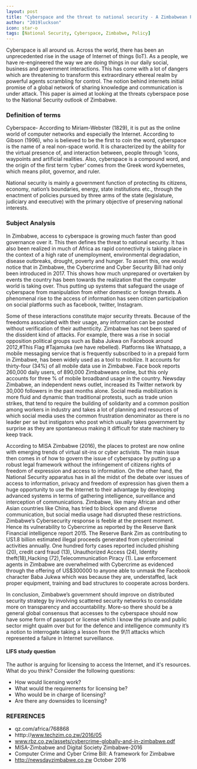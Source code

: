 ```yaml
---
layout: post
title: "Cyberspace and the threat to national security - A Zimbabwean Perspective"
author: "2019luckson"
icon: star-o
tags: [National Security, Cyberspace, Zimbabwe, Policy]
---
```


Cyberspace is all around us. Across the world, there has been an unprecedented rise in the usage of Internet of things (IoT).
As a people, we have re-engineered the way we are doing things in our daily social, business and government interactions. 
This has come with a lot of dangers which are threatening to transform this extraordinary ethereal realm by powerful agents scrambling for control. The notion behind internets initial promise of a global network of sharing knowledge and communication is under attack. 
This paper is aimed at looking at the threats cyberspace pose to the National Security outlook of Zimbabwe.

### Definition of terms
Cyberspace- According to Miriam-Webster (1829), it is put as the online world of computer networks and especially the Internet. 
According to Gibson (1996), who is believed to be the first to coin the word, cyberspace is the name of a real non-space world. 
It is characterized by the ability for the virtual presence of, and interaction between, people through ‘icons, waypoints and artificial realities. Also, cyberspace is a compound word, and the origin of the first term ‘cyber’ comes from the Greek word 
kybernetes, which means pilot, governor, and ruler.

National security is mainly a government function of protecting its citizens, economy, nation’s boundaries, energy, state institutions 
etc., through the enactment of policies pursued by three arms of the state (legislature, judiciary and executive) with the primary objective of preserving national interests.

### Subject Analysis 
In Zimbabwe, access to cyberspace is growing much faster than good governance over it. This then defines the threat to national security. It has also been realized in much of Africa as rapid connectivity is taking place in the context of a high rate of unemployment, environmental degradation, disease outbreaks, drought, poverty and hunger. To assert this, one would notice that in 
Zimbabwe, the Cybercrime and Cyber Security Bill had only been introduced in 2017. This shows how much unprepared or overtaken by events the country has been towards the realization that the computer world is taking over. Thus putting up systems that safeguard the
usage of cyberspace from manipulation from either domestic or foreign threats. A phenomenal rise to the access of information has seen citizen participation on social platforms such as facebook, twitter, Instagram.

Some of these interactions constitute major security threats. Because of the freedoms associated with their usage, any information can be posted without verification of their authenticity. Zimbabwe has not been spared of the dissident kind of attacks. For example, there was a rise in social opposition political groups such as Baba Jukwa on Facebook around 2012,#This Flag #Tajamuka (we have rebelled). Platforms like Whatsapp, a mobile messaging service that is frequently subscribed to in a prepaid form in Zimbabwe, has been widely used as a tool to mobilize. 
It accounts for thirty-four (34%) of all mobile data use in Zimbabwe. Face book reports 260,000 daily users, of 890,000 
Zimbabweans online, but this only accounts for three % of mobile broadband usage in the country. Newsday Zimbabwe, 
an independent news outlet, increased its Twitter network by 30,000 followers in the past months alone. 
Social media mobilization is more fluid and dynamic than traditional protests, such as trade union strikes, 
that tend to require the building of solidarity and a common position among workers in industry and 
takes a lot of planning and resources of which social media uses the common frustration denominator as there is no leader per se 
but instigators who post which usually takes government by surprise as they are spontaneous making it difficult for 
state machinery to keep track.

According to MISA Zimbabwe (2016), the places to protest are now online with emerging trends of virtual sit-ins or cyber activists.
The main issue then comes in of how to govern the issue of cyberspace by putting up a robust legal framework without the infringement of citizens rights of freedom of expression and access to information. On the other hand, the National Security apparatus has in all the midst of the debate over issues of access to information, privacy and freedom of expression has given them a huge opportunity to use the Internet to their advantage by developing advanced systems in terms of gathering intelligence, surveillance and interception of communications. Zimbabwe, like many African and other Asian countries like China, has tried to block open and diverse communication, but social media usage had disrupted these restrictions. Zimbabwe’s Cybersecurity response is feeble at the present moment. 
Hence its vulnerability to Cybercrime as reported by the Reserve Bank Financial intelligence report 2015. The Reserve Bank Zim as contributing to US1.8 billion estimated illegal proceeds generated from cybercriminal activities annually. One hundred forty cases reported included phishing (20), credit card fraud (13), Unauthorized Access (24), Identity theft(18),Hacking (72),Telecommunication Piracy (1). Law enforcement agents in Zimbabwe are overwhelmed with Cybercrime as evidenced through the offering of US$300000 to anyone able to unmask the Facebook character Baba Jukwa which was because they are, understaffed, lack proper equipment, training and 
bad structures to cooperate across borders.

In conclusion, Zimbabwe’s government should improve on distributed security strategy by involving scattered security networks to consolidate more on transparency and accountability. More-so there should be a general global consensus that accesses to the cyberspace should now have some form of passport or license which I know the private and public sector might qualm over but for the defence and intelligence community it’s a notion to interrogate taking a lesson from the 9\11 attacks which represented a failure in Internet surveillance.

#### LIFS study question
The author is arguing for licensing to access the Internet, and it's resources. What do you think? Consider the following questions:
* How would licensing work?
* What would the requirements for licensing be?
* Who would be in charge of licensing?
* Are there any downsides to licensing?

### REFERENCES 
* qz.com/africa/768868 
* htttp://www.techzim.co.zw/2016/05 
* www.rbz.co,zw/assets/cybercrime-globally-and-in-zimbabwe.pdf 
* MISA-Zimbabwe and Digital Society Zimbabwe-2016 
* Computer Crime and Cyber Crime Bill: A framework for Zimbabwe 
* http://newsdayzimbabwe.co,zw October 2016
